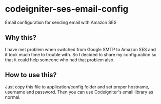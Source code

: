 codeigniter-ses-email-config
============================

Email configuration for sending email with Amazon SES

Why this?
---------
I have met problem when switched from Google SMTP to Amazon SES and it took much time to trouble with. So I decided to share my configuration so that it could help someone who had that problem also.

How to use this?
----------------
Just copy this file to application/config folder and set proper hostname, username and password. Then you can use Codeigniter's email library as normal.
